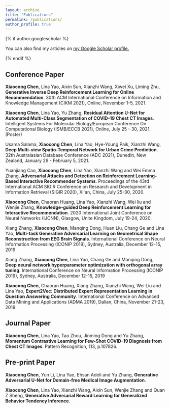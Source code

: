 ```yaml
---
layout: archive
title: "Publications"
permalink: /publications/
author_profile: true
---
```


{% if author.googlescholar %}

  You can also find my articles on <u><a href="{{author.googlescholar}}">my Google Scholar profile</a>.</u>

{% endif %}

<h2>Conference Paper</h2>
<b>Xiaocong Chen</b>, Lina Yao, Aixin Sun, Xianzhi Wang, Xiwei Xu, Liming Zhu, <b>Generative Inverse Deep Reinforcement Learning for Online Recommendation</b>. 30th ACM International Conference on Information and Knowledge Management (CIKM 2021), Online, November 1-5, 2021.

<b>Xiaocong Chen</b>, Lina Yao, Yu Zhang, <b>Residual Attention U-Net for Automated Multi-Class Segmentation of COVID-19 Chest CT Images</b>. Intelligent Systems For Molecular Biology/European Conference On Computational Biology (ISMB/ECCB 2021), Online, July 25 - 30, 2021. (Poster) 

Usama Salama, <b>Xiaocong Chen</b>, Lina Yao, Hye-Young Paik, Xianzhi Wang, <b>Deep Multi-view Spatio-Temporal Network for Urban Crime Prediction</b>. 32th Australasian Database Conference (ADC 2021), Dunedin, New Zealand, January 29 - February 5, 2021. 

Yuanjiang Cao, <b>Xiaocong Chen</b>, Lina Yao, Xianzhi Wang and Wei Emma Zhang, <b>Adversarial Attacks and Detection on Reinforcement Learning-Based Interactive Recommender Systems</b>. Proceedings of the 43rd International ACM SIGIR Conference on Research and Development in Information Retrieval (SIGIR 2020), Xi'an, China, July 25-30, 2020. 

<b>Xiaocong Chen</b>, Chaoran Huang, Lina Yao, Xianzhi Wang, Wei liu and Wenjie Zhang, <b>Knowledge-guided Deep Reinforcement Learning for Interactive Recommendation</b>. 2020 International Joint Conference on Neural Networks (IJCNN), Glasgow, Unite Kingdom, July 19-24, 2020.

Xiang Zhang, <b>Xiaocong Chen</b>, Manqing Dong, Huan Liu, Chang Ge and Lina Yao, <b> Multi-task Generative Adversarial Learning on Geometrical Shape Reconstruction from EEG Brain Signals</b>. International Conference on Neural Information Processing (ICONIP 2019), Sydney, Australia, December 12-15, 2019

Xiang Zhang, <b>Xiaocong Chen</b>, Lina Yao, Chang Ge and Manqing Dong, <b>Deep neural network hyperparameter optimization with orthogonal array tuning</b>. International Conference on Neural Information Processing (ICONIP 2019), Sydney, Australia, December 12-15, 2019

<b>Xiaocong Chen</b>, Chaoran Huang, Xiang Zhang, Xianzhi Wang, Wei Liu and Lina Yao, <b>Expert2Vec: Distributed Expert Representation Learning in Question Answering Community</b>. International Conference on Advanced Data Mining and Applications (ADMA 2019), Dalian, China, November 21-23, 2019

<h2>Journal Paper</h2>
<b>Xiaocong Chen</b>, Lina Yao, Tao Zhou, Jinming Dong and Yu Zhang, <b>Momentum Contrastive Learning for Few-Shot COVID-19 Diagnosis from Chest CT Images</b>. Pattern Recognition, 113, p.107826.

<h2>Pre-print Paper</h2>
<b>Xiaocong Chen</b>, Yun Li, Lina Yao, Ehsan Adeli and Yu Zhang, <b>Generative Adversarial U-Net for Domain-free Medical Image Augmentation</b>.

<b>Xiaocong Chen</b>, Lina Yao, Xianzhi Wang, Aixin Sun, Wenjie Zhang and Quan Z Sheng, <b>Generative Adversarial Reward Learning for Generalized Behavior Tendency Inference</b>.
